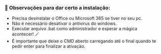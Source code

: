 ### 👾 Observações para dar certo a instalação:
- Precisa desinstalar o Office ou Microsoft 365 se tiver no seu pc.
- Não é necessário desativar o antivirus do windows.
- Executar arquivo .bat como administrador e esperar a mágica acontecer! 🪄
- É importante que deixe o CMD aberto carregando até o final quando te pedir enter para finalizar a ativação. 
